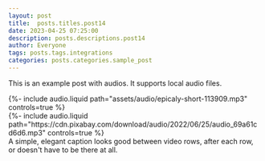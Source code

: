 ```yaml
---
layout: post
title:  posts.titles.post14
date: 2023-04-25 07:25:00
description: posts.descriptions.post14
author: Everyone
tags: posts.tags.integrations
categories: posts.categories.sample_post
---
```

This is an example post with audios. It supports local audio files.

<div class="row mt-3">
    <div class="col-sm mt-3 mt-md-0">
        {%- include audio.liquid path="assets/audio/epicaly-short-113909.mp3" controls=true %}
    </div>
    <div class="col-sm mt-3 mt-md-0">
        {%- include audio.liquid path="https://cdn.pixabay.com/download/audio/2022/06/25/audio_69a61cd6d6.mp3" controls=true %}
    </div>
</div>
<div class="caption">
    A simple, elegant caption looks good between video rows, after each row, or doesn't have to be there at all.
</div>
